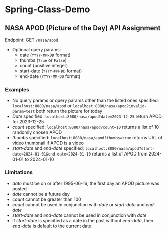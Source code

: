 # Spring-Class-Demo
## NASA APOD (Picture of the Day) API Assignment
Endpoint: GET `/nasa/apod`
- Optional query params:
    - date (`YYYY-MM-DD` format)
    - thumbs (`True` or `False`)
    - count (positive integer)
    - start-date (`YYYY-MM-DD` format)
    - end-date (`YYYY-MM-DD` format)
### Examples
- No query params or query params other than the listed ones specified: `localhost:8080/nasa/apod` or `localhost:8080/nasa/apod?invalid-param=test` both return the picture for today 
- *Date* specified: `localhost:8080/nasa/apod?date=2023-12-25` return APOD for 2023-12-25 
- *count* specified: `localhost:8080/nasa/apod?count=10` returns a list of 10 randomly chosen APOD 
- *thumbs* specified: `localhost:8080/nasa/apod?thumbs=true` returns URL of video thumbnail if APOD is a video
- *start-date* and *end-date* specified: `localhost:8080/nasa/apod?start-date=2024-01-01&end-date=2024-01-10` returns a list of APOD from 2024-01-01 to 2024-01-10
### Limitations
- *date* must be on or after 1995-06-16, the first day an APOD picture was posted
- *date* cannot be a future day
- *count* cannot be greater than 100
- *count* cannot be used in conjunction with *date* or *start-date* and *end-date*
- *start-date* and *end-date* cannot be used in conjunction with *date*
- if *start-date* is specified as a date in the past without *end-date*, then *end-date* is default to the current date  
